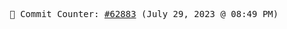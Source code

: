 <p align="center">
    <samp>
        📮 Commit Counter: <a href="https://github.com/Javascript-void0/Javascript-void0/commits/main">#62883</a> (July 29, 2023 @ 08:49 PM)
    </samp>
</p>